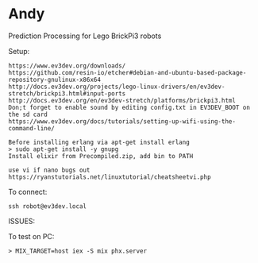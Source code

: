 # Andy

Prediction Processing for Lego BrickPi3 robots

Setup:

    https://www.ev3dev.org/downloads/
    https://github.com/resin-io/etcher#debian-and-ubuntu-based-package-repository-gnulinux-x86x64
    http://docs.ev3dev.org/projects/lego-linux-drivers/en/ev3dev-stretch/brickpi3.html#input-ports
    http://docs.ev3dev.org/en/ev3dev-stretch/platforms/brickpi3.html
    Don;t forget to enable sound by editing config.txt in EV3DEV_BOOT on the sd card
    https://www.ev3dev.org/docs/tutorials/setting-up-wifi-using-the-command-line/
    
    Before installing erlang via apt-get install erlang
    > sudo apt-get install -y gnupg
    Install elixir from Precompiled.zip, add bin to PATH
    
    use vi if nano bugs out
    https://ryanstutorials.net/linuxtutorial/cheatsheetvi.php

To connect:

    ssh robot@ev3dev.local

ISSUES:


To test on PC: 

    > MIX_TARGET=host iex -S mix phx.server

